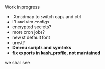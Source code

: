 Work in progress

- .Xmodmap to switch caps and ctrl
- i3 and vim configs
- encrypted secrets?
- more cron jobs?
- new st default font
- urxvt?
- **Dmenu scripts and symlinks**
- **fix exports in bash_profile, not maintained**

we shall see






